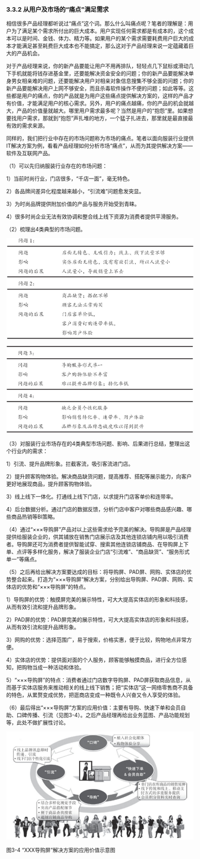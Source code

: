 ### 3.3.2 从用户及市场的“痛点”满足需求

相信很多产品经理都听说过“痛点”这个词。那么什么叫痛点呢？笔者的理解是：用户为了满足某个需求所付出的巨大成本。用户实现任何需求都是有成本的，这个成本可以是时间、金钱、体力、精力等。如果用户的某个需求需要耗费用户巨大的成本才能满足甚至耗费巨大成本也不能搞定，那么这对于产品经理来说一定蕴藏着巨大的产品机会。

对于产品经理来说，你的新产品要能让用户不用再排队，轻轻点几下鼠标或滑动几下手机就能将钱存进基金里，还要能解决资金安全的问题；你的新产品要能解决单身男女相亲难的问题，还要能解决用户对相亲对象信息搜集不够全面的问题；你的新产品要能解决用户上网不够安全，而且杀毒软件操作不便的问题；如此等等。这些都是用户的痛点，你的产品就是为用户这些痛点提供解决方案的，这样的产品才有价值，才能满足用户的核心需求。另外，用户的痛点越痛，你的产品的机会就越大，产品的价值量就越大。哪里用户需求最多呢？当然是用户的“抱怨”里。如果想要找用户需求，那就到“抱怨”声扎堆的地方，一个猛子扎进去，那里就是最直接最有效的需求来源。

同样的，我们把行业中存在的市场问题称为市场的痛点。笔者以面向服装行业提供IT解决方案为例，看看产品经理如何分析市场“痛点”，从而为其提供解决方案——软件及互联网产品。

（1）可以先归纳服装行业存在的市场问题：

1）当前时尚行业，门店很多，“千店一面”，毫无特色。

2）各品牌间差异化程度越来越小，“引流难”问题愈发突显。

3）为时尚品牌提供附加价值的产品与服务开始受到青睐。

4）很多时尚企业无法有效协调和整合线上线下资源为消费者提供平滑服务。

（2）梳理出4类典型的市场问题。

![](images/image01453_jpeg)

![](images/image01454_jpeg)

（3）对服装行业市场存在的4类典型市场问题、影响、后果进行总结，整理出这个行业内的需求：

1）引流、提升品牌形象。拦截客流，吸引客流进门店。

2）提升顾客购物体验。解决商品缺货问题，提高推荐、搭配等展示能力，向客户更好地展现商品，提升顾客购物体验。

3）线上线下一体化。打通线上线下门店，以求提升门店客单价和连带率。

4）后台数据分析。通过门店的数据反馈，分析门店中客户对哪些商品感兴趣、哪些商品热销等BI策略。

（4）通过“×××导购屏”产品对以上这些需求给予完美的解决。导购屏是产品经理提供给服装企业的，供其铺放在销售门店展示店及其他连锁店铺内用以吸引消费者。导购屏还可为消费者提供智能试穿、搜索其他连锁店铺商品、在导购屏上下单、点评等多样化服务，解决了服装企业门店“引流难”、“商品缺货”、“服务形式单一”等痛点。

（5）之后再给出解决方案要达成的目标：将导购屏、PAD屏、网购、实体店的优势整合起来。打造为“×××导购屏”解决方案，分别给出导购屏、PAD屏、网购、实体店的优势和“×××导购屏”的特点。

1）导购屏的优势：触摸屏完美的展示特性，可大大提高实体店的形象和科技感，从而有效引流和提升品牌形象。

2）PAD屏的优势：PAD屏完美的展示特性，可大大提高实体店的形象和科技感，从而有效引流和提升品牌形象。

3）网购的优势：选择范围广，易于搜索，价格实惠，便于比较，购物地点非常方便。

4）实体店的优势：提供面对面的个人服务，顾客能够触摸商品，进行全方位感知，把购物当成一种活动和体验。

5）“×××导购屏”的特点：消费者通过门店数字导购屏、PAD屏获取商品信息，从而基于实体店服务来推动相关的线上线下销售；把“实体店”这一网络零售商不具备的特色，从累赘变成优势，把逛商店变成一种既令人兴奋又令人享受的体验。

（6）最后得出“×××导购屏”方案的应用价值：主要有导购、快速下单和会员自助、口碑传播、引流（见图3-4）。之后产品经理再给出业务蓝图、产品功能规划等，此处不做扩展性讨论。

![](images/image01455_jpeg)

图3-4 “XXX导购屏”解决方案的应用价值示意图
